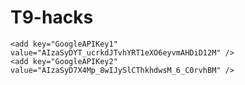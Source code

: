 # T9-hacks
    <add key="GoogleAPIKey1" value="AIzaSyDYT_ucrkdJTvhYRT1eXO6eyvmAHDiD12M" />
    <add key="GoogleAPIKey2" value="AIzaSyD7X4Mp_8wIJySlCThkhdwsM_6_C0rvhBM" />
